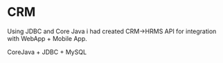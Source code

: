 # CRM

Using JDBC and Core Java i had created CRM->HRMS API for integration with WebApp + Mobile App.

CoreJava + JDBC + MySQL
